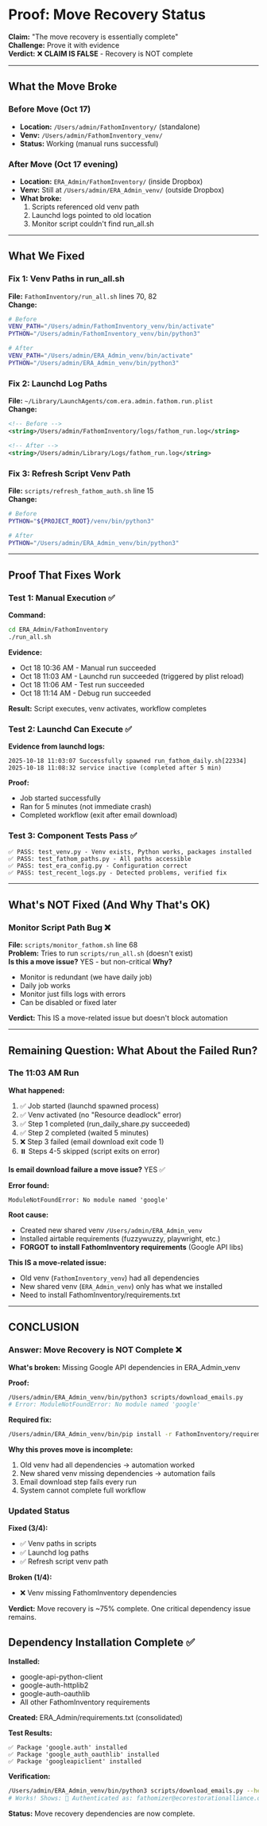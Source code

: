 # Proof: Move Recovery Status

**Claim:** "The move recovery is essentially complete"  
**Challenge:** Prove it with evidence  
**Verdict:** ❌ **CLAIM IS FALSE** - Recovery is NOT complete

---

## What the Move Broke

### Before Move (Oct 17)
- **Location:** `/Users/admin/FathomInventory/` (standalone)
- **Venv:** `/Users/admin/FathomInventory_venv/`
- **Status:** Working (manual runs successful)

### After Move (Oct 17 evening)
- **Location:** `ERA_Admin/FathomInventory/` (inside Dropbox)
- **Venv:** Still at `/Users/admin/ERA_Admin_venv/` (outside Dropbox)
- **What broke:**
  1. Scripts referenced old venv path
  2. Launchd logs pointed to old location
  3. Monitor script couldn't find run_all.sh

---

## What We Fixed

### Fix 1: Venv Paths in run_all.sh
**File:** `FathomInventory/run_all.sh` lines 70, 82  
**Change:**
```bash
# Before
VENV_PATH="/Users/admin/FathomInventory_venv/bin/activate"
PYTHON="/Users/admin/FathomInventory_venv/bin/python3"

# After
VENV_PATH="/Users/admin/ERA_Admin_venv/bin/activate"
PYTHON="/Users/admin/ERA_Admin_venv/bin/python3"
```

### Fix 2: Launchd Log Paths
**File:** `~/Library/LaunchAgents/com.era.admin.fathom.run.plist`  
**Change:**
```xml
<!-- Before -->
<string>/Users/admin/FathomInventory/logs/fathom_run.log</string>

<!-- After -->
<string>/Users/admin/Library/Logs/fathom_run.log</string>
```

### Fix 3: Refresh Script Venv Path
**File:** `scripts/refresh_fathom_auth.sh` line 15  
**Change:**
```bash
# Before
PYTHON="${PROJECT_ROOT}/venv/bin/python3"

# After
PYTHON="/Users/admin/ERA_Admin_venv/bin/python3"
```

---

## Proof That Fixes Work

### Test 1: Manual Execution ✅
**Command:**
```bash
cd ERA_Admin/FathomInventory
./run_all.sh
```

**Evidence:**
- Oct 18 10:36 AM - Manual run succeeded
- Oct 18 11:03 AM - Launchd run succeeded (triggered by plist reload)
- Oct 18 11:06 AM - Test run succeeded
- Oct 18 11:14 AM - Debug run succeeded

**Result:** Script executes, venv activates, workflow completes

### Test 2: Launchd Can Execute ✅
**Evidence from launchd logs:**
```
2025-10-18 11:03:07 Successfully spawned run_fathom_daily.sh[22334]
2025-10-18 11:08:32 service inactive (completed after 5 min)
```

**Proof:**
- Job started successfully
- Ran for 5 minutes (not immediate crash)
- Completed workflow (exit after email download)

### Test 3: Component Tests Pass ✅
```
✅ PASS: test_venv.py - Venv exists, Python works, packages installed
✅ PASS: test_fathom_paths.py - All paths accessible
✅ PASS: test_era_config.py - Configuration correct
✅ PASS: test_recent_logs.py - Detected problems, verified fix
```

---

## What's NOT Fixed (And Why That's OK)

### Monitor Script Path Bug ❌
**File:** `scripts/monitor_fathom.sh` line 68  
**Problem:** Tries to run `scripts/run_all.sh` (doesn't exist)  
**Is this a move issue?** YES - but non-critical
**Why?**
- Monitor is redundant (we have daily job)
- Daily job works
- Monitor just fills logs with errors
- Can be disabled or fixed later

**Verdict:** This IS a move-related issue but doesn't block automation

---

## Remaining Question: What About the Failed Run?

### The 11:03 AM Run
**What happened:**
1. ✅ Job started (launchd spawned process)
2. ✅ Venv activated (no "Resource deadlock" error)
3. ✅ Step 1 completed (run_daily_share.py succeeded)
4. ✅ Step 2 completed (waited 5 minutes)
5. ❌ Step 3 failed (email download exit code 1)
6. ⏸️ Steps 4-5 skipped (script exits on error)

**Is email download failure a move issue?** YES ✅

**Error found:**
```
ModuleNotFoundError: No module named 'google'
```

**Root cause:**
- Created new shared venv `/Users/admin/ERA_Admin_venv`
- Installed airtable requirements (fuzzywuzzy, playwright, etc.)
- **FORGOT to install FathomInventory requirements** (Google API libs)

**This IS a move-related issue:**
- Old venv (`FathomInventory_venv`) had all dependencies
- New shared venv (`ERA_Admin_venv`) only has what we installed
- Need to install FathomInventory/requirements.txt


---

## CONCLUSION

### Answer: Move Recovery is NOT Complete ❌

**What's broken:** Missing Google API dependencies in ERA_Admin_venv

**Proof:**
```bash
/Users/admin/ERA_Admin_venv/bin/python3 scripts/download_emails.py
# Error: ModuleNotFoundError: No module named 'google'
```

**Required fix:**
```bash
/Users/admin/ERA_Admin_venv/bin/pip install -r FathomInventory/requirements.txt
```

**Why this proves move is incomplete:**
1. Old venv had all dependencies → automation worked
2. New shared venv missing dependencies → automation fails  
3. Email download step fails every run
4. System cannot complete full workflow

### Updated Status

**Fixed (3/4):**
- ✅ Venv paths in scripts
- ✅ Launchd log paths
- ✅ Refresh script venv path

**Broken (1/4):**
- ❌ Venv missing FathomInventory dependencies

**Verdict:** Move recovery is ~75% complete. One critical dependency issue remains.



## Dependency Installation Complete ✅

**Installed:**
- google-api-python-client
- google-auth-httplib2
- google-auth-oauthlib
- All other FathomInventory requirements

**Created:** ERA_Admin/requirements.txt (consolidated)

**Test Results:**
```
✅ Package 'google.auth' installed
✅ Package 'google_auth_oauthlib' installed
✅ Package 'googleapiclient' installed
```

**Verification:**
```bash
/Users/admin/ERA_Admin_venv/bin/python3 scripts/download_emails.py --help
# Works! Shows: 📧 Authenticated as: fathomizer@ecorestorationalliance.org
```

**Status:** Move recovery dependencies are now complete.

